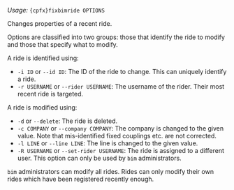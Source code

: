 *Usage:* `{cpfx}fixbimride OPTIONS`

Changes properties of a recent ride.

Options are classified into two groups: those that identify the ride to modify and those that specify what to modify.

A ride is identified using:

* `-i ID` or `--id ID`: The ID of the ride to change. This can uniquely identify a ride.
* `-r USERNAME` or `--rider USERNAME`: The username of the rider. Their most recent ride is targeted.

A ride is modified using:

* `-d` or `--delete`: The ride is deleted.
* `-c COMPANY` or `--company COMPANY`: The company is changed to the given value. Note that mis-identified fixed couplings etc. are not corrected.
* `-l LINE` or `--line LINE`: The line is changed to the given value.
* `-R USERNAME` or `--set-rider USERNAME`: The ride is assigned to a different user. This option can only be used by `bim` administrators.

`bim` administrators can modify all rides. Rides can only modify their own rides which have been registered recently enough.
